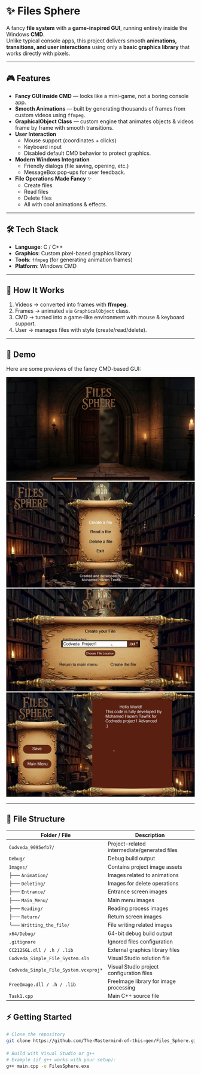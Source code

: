 # ✨ Files Sphere  

A fancy **file system** with a **game-inspired GUI**, running entirely inside the Windows **CMD**.  
Unlike typical console apps, this project delivers smooth **animations, transitions, and user interactions** using only a **basic graphics library** that works directly with pixels.  

---

## 🎮 Features  
- **Fancy GUI inside CMD** — looks like a mini-game, not a boring console app.  
- **Smooth Animations** — built by generating thousands of frames from custom videos using `ffmpeg`.  
- **GraphicalObject Class** — custom engine that animates objects & videos frame by frame with smooth transitions.  
- **User Interaction**  
  - Mouse support (coordinates + clicks)  
  - Keyboard input  
  - Disabled default CMD behavior to protect graphics.  
- **Modern Windows Integration**  
  - Friendly dialogs (file saving, opening, etc.)  
  - MessageBox pop-ups for user feedback.  
- **File Operations Made Fancy** ✨  
  - Create files  
  - Read files  
  - Delete files  
  - All with cool animations & effects.  

---

## 🛠️ Tech Stack  
- **Language**: C / C++  
- **Graphics**: Custom pixel-based graphics library  
- **Tools**: `ffmpeg` (for generating animation frames)  
- **Platform**: Windows CMD  

---

## 🚀 How It Works  
1. Videos → converted into frames with **ffmpeg**.  
2. Frames → animated via `GraphicalObject` class.  
3. CMD → turned into a game-like environment with mouse & keyboard support.  
4. User → manages files with style (create/read/delete).  

---

## 📸 Demo  
Here are some previews of the fancy CMD-based GUI:

![Loading](Images/ReadmeImages/Loading.png)
![Main Menu](Images/ReadmeImages/MainMenu.png)
![File Setup](Images/ReadmeImages/FileCreation.png)
![File Writing](Images/ReadmeImages/FileCreation2.png)

---

## 📁 File Structure

| Folder / File                       | Description                                      |
| ----------------------------------- | ------------------------------------------------ |
| `Codveda_9095efb7/`                 | Project-related intermediate/generated files     |
| `Debug/`                            | Debug build output                               |
| `Images/`                           | Contains project image assets                    |
| ├── `Animation/`                    | Images related to animations                     |
| ├── `Deleting/`                     | Images for delete operations                     |
| ├── `Entrance/`                     | Entrance screen images                           |
| ├── `Main_Menu/`                    | Main menu images                                 |
| ├── `Reading/`                      | Reading process images                           |
| ├── `Return/`                       | Return screen images                             |
| └── `Writting_the_file/`            | File writing related images                      |
| `x64/Debug/`                        | 64-bit debug build output                        |
| `.gitignore`                        | Ignored files configuration                      |
| `CC212SGL.dll / .h / .lib`          | External graphics library files                  |
| `Codveda_Simple_File_System.sln`    | Visual Studio solution file                      |
| `Codveda_Simple_File_System.vcxproj*` | Visual Studio project configuration files      |
| `FreeImage.dll / .h / .lib`         | FreeImage library for image processing           |
| `Task1.cpp`                         | Main C++ source file                             |


## ⚡ Getting Started  
```bash
# Clone the repository
git clone https://github.com/The-Mastermind-of-this-gen/Files_Sphere.git

# Build with Visual Studio or g++
# Example (if g++ works with your setup):
g++ main.cpp -o FilesSphere.exe
